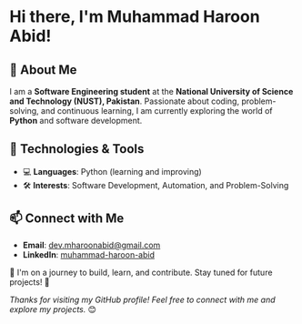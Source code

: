 # Hi there, I'm Muhammad Haroon Abid! 

## 🚀 About Me  
I am a **Software Engineering student** at the **National University of Science and Technology (NUST), Pakistan**. Passionate about coding, problem-solving, and continuous learning, I am currently exploring the world of **Python** and software development.  

## 🔧 Technologies & Tools  
- 💻 **Languages**: Python (learning and improving)  
- 🛠️ **Interests**: Software Development, Automation, and Problem-Solving  

## 📫 Connect with Me  
- **Email**: [dev.mharoonabid@gmail.com](mailto:dev.mharoonabid@gmail.com)  
- **LinkedIn**: [muhammad-haroon-abid](https://www.linkedin.com/in/muhammad-haroon-abid-3698b7356/)  

🌟 I'm on a journey to build, learn, and contribute. Stay tuned for future projects! 🚀  
  
_Thanks for visiting my GitHub profile! Feel free to connect with me and explore my projects._ 😊

